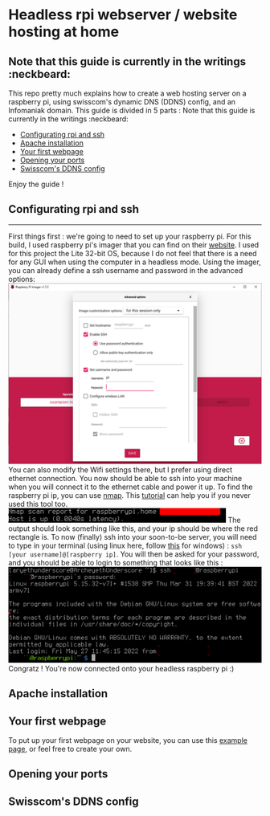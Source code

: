 # Headless rpi webserver / website hosting at home

## Note that this guide is currently in the writings :neckbeard:

This repo pretty much explains how to create a web hosting server on a raspberry pi, using swisscom's dynamic DNS (DDNS) config, and an Infomaniak domain.
This guide is divided in 5 parts :
Note that this guide is currently in the writings :neckbeard:
  - [Configurating rpi and ssh](#configurating-rpi-and-ssh)
  - [Apache installation](#apache-installation)
  - [Your first webpage](#your-first-webpage)
  - [Opening your ports](#opening-your-ports)
  - [Swisscom's DDNS config](#swisscoms-ddns-config)

Enjoy the guide !

## Configurating rpi and ssh
---
First things first : we're going to need to set up your raspberry pi.
For this build, I used raspberry pi's imager that you can find on their [website](https://www.raspberrypi.com/software/).
I used for this project the Lite 32-bit OS, because I do not feel that there is a need for any GUI when using the computer in a headless mode.
Using the imager, you can already define a ssh username and password in the advanced options:
![advanced options of the raspberry pi imager, showing the ssh parameter](assets/images/sshImager.png)
You can also modify the Wifi settings there, but I prefer using direct ethernet connection.
You now should be able to ssh into your machine when you will connect it to the ethernet cable and power it up.
To find the raspberry pi ip, you can use [nmap](https://nmap.org/). This [tutorial](https://vitux.com/find-devices-connected-to-your-network-with-nmap/) can help you if you never used this tool too.
![Nmap scan report showing the raspberry pi ip (hidden by a red rectangle)](assets/images/terminal.png)
The output should look something like this, and your ip should be where the red rectangle is.
To now (finally) ssh into your soon-to-be server, you will need to type in your terminal (using linux here, follow [this](https://jarrodstech.net/how-to-raspberry-pi-ssh-on-windows-10/) for windows) : `ssh [your username]@[raspberry ip]`. You will then be asked for your password, and you should be able to login to something that looks like this :
![raspberry pi login prompt and welcome message](assets/images/connected.png)
Congratz ! You're now connected onto your headless raspberry pi :)
## Apache installation


## Your first webpage
To put up your first webpage on your website, you can use this [example page](assets/examplePage.html), or feel free to create your own.
## Opening your ports

## Swisscom's DDNS config
